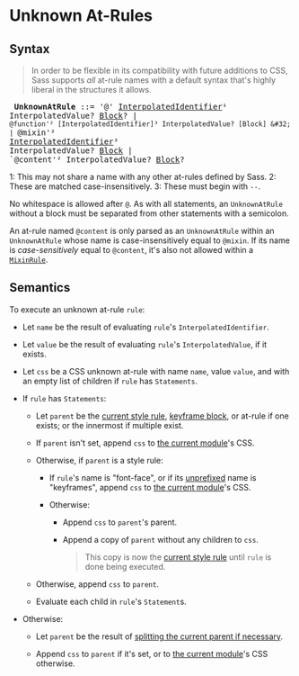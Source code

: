 # Unknown At-Rules

## Syntax

> In order to be flexible in its compatibility with future additions to CSS, Sass
> supports *all* at-rule names with a default syntax that's highly liberal in the
> structures it allows.

<x><pre>
**UnknownAtRule** ::= '@' [InterpolatedIdentifier]¹ InterpolatedValue? [Block]?
&#32;               | `@function'² [InterpolatedIdentifier]³ InterpolatedValue? [Block]
&#32;               | `@mixin'² [InterpolatedIdentifier]³ InterpolatedValue? [Block]
&#32;               | `@content'² InterpolatedValue? [Block]?
</pre></x>

[InterpolatedIdentifier]: ../syntax.md#interpolatedidentifier
[Block]: ../statement.md#block

1: This may not share a name with any other at-rules defined by Sass.
2: These are matched case-insensitively.
3: These must begin with `--`.

No whitespace is allowed after `@`. As with all statements, an `UnknownAtRule`
without a block must be separated from other statements with a semicolon.

An at-rule named `@content` is only parsed as an `UnknownAtRule` within an
`UnknownAtRule` whose name is case-insensitively equal to `@mixin`. If its name
is *case-sensitively* equal to `@content`, it's also not allowed within a
[`MixinRule`].

[`MixinRule`]: mixin.md#syntax

## Semantics

To execute an unknown at-rule `rule`:

* Let `name` be the result of evaluating `rule`'s `InterpolatedIdentifier`.

* Let `value` be the result of evaluating `rule`'s `InterpolatedValue`, if it
  exists.

* Let `css` be a CSS unknown at-rule with name `name`, value `value`, and with
  an empty list of children if `rule` has `Statements`.

* If `rule` has `Statements`:

  * Let `parent` be the [current style rule], [keyframe block], or at-rule if
    one exists; or the innermost if multiple exist.

    [current style rule]: ../style-rules.md#current-style-rule
    [keyframe block]: ../style-rules.md#current-style-rule

  * If `parent` isn't set, append `css` to [the current module]'s CSS.

  * Otherwise, if `parent` is a style rule:

    * If `rule`'s name is "font-face", or if its [unprefixed] name is
      "keyframes", append `css` to [the current module]'s CSS.

    * Otherwise:

      * Append `css` to `parent`'s parent.

      * Append a copy of `parent` without any children to `css`.

        > This copy is now the [current style rule] until `rule` is done being
        > executed.

  * Otherwise, append `css` to `parent`.

  * Evaluate each child in `rule`'s `Statement`s.

* Otherwise:

  * Let `parent` be the result of [splitting the current parent if necessary].

    [splitting the current parent if necessary]: ../stylesheet.md#splitting-the-current-parent-if-necessary

  * Append `css` to `parent` if it's set, or to [the current module]'s CSS
    otherwise.
  
[the current module]: ../spec.md#current-module
[unprefixed]: ../syntax.md#vendor-prefix
